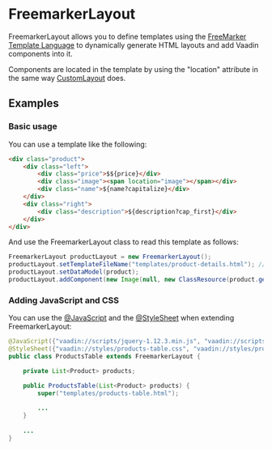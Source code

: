 # FreemarkerLayout

FreemarkerLayout allows you to define templates using the [FreeMarker Template Language](http://freemarker.org) to dynamically generate HTML layouts and add Vaadin components into it.

Components are located in the template by using the "location" attribute in the same way [CustomLayout](https://vaadin.com/api/com/vaadin/ui/CustomLayout.html) does.

## Examples

### Basic usage

You can use a template like the following:

```html
<div class="product">
    <div class="left">
        <div class="price">$${price}</div>
        <div class="image"><span location="image"></span></div>
        <div class="name">${name?capitalize}</div>
    </div>
    <div class="right">
        <div class="description">${description?cap_first}</div>
    </div>
</div>
```

And use the FreemarkerLayout class to read this template as follows:
```java
FreemarkerLayout productLayout = new FreemarkerLayout();
productLayout.setTemplateFileName("templates/product-details.html"); // file located in the webapp/VAADIN/templates directory
productLayout.setDataModel(product);
productLayout.addComponent(new Image(null, new ClassResource(product.getImage())), "image");
```

### Adding JavaScript and CSS

You can use the [@JavaScript](https://vaadin.com/api/com/vaadin/annotations/JavaScript.html) and the [@StyleSheet](https://vaadin.com/api/com/vaadin/annotations/StyleSheet.html) when extending FreemarkerLayout:

```java
@JavaScript({"vaadin://scripts/jquery-1.12.3.min.js", "vaadin://scripts/jquery-ui.js", "vaadin://scripts/paging.js"})
@StyleSheet({"vaadin://styles/products-table.css", "vaadin://styles/product-details.css"})
public class ProductsTable extends FreemarkerLayout {

    private List<Product> products;

    public ProductsTable(List<Product> products) {
        super("templates/products-table.html");
        
        ...
    }
    
    ...
}
```
